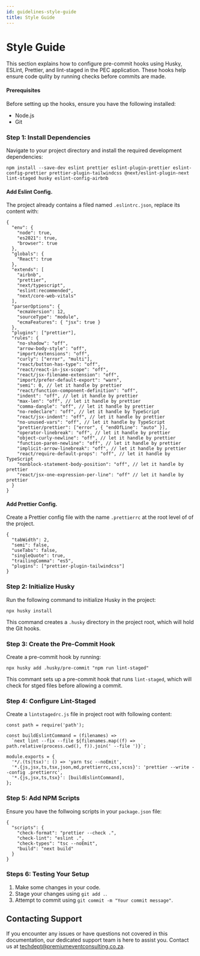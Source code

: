 ```yaml
---
id: guidelines-style-guide
title: Style Guide
---
```


# Style Guide

This section explains how to configure pre-commit hooks using Husky, ESLint, Prettier, and lint-staged in the PEC application. These hooks help ensure code qulity by running checks before commits are made.

#### Prerequisites

Before setting up the hooks, ensure you have the following installed:

*   Node.js
*   Git

### Step 1: Install Dependencies

Navigate to your project directory and install the required development dependencies:

```
npm install --save-dev eslint prettier eslint-plugin-prettier eslint-config-prettier prettier-plugin-tailwindcss @next/eslint-plugin-next lint-staged husky eslint-config-airbnb
```

#### Add Eslint Config.

The project already contains a filed named `.eslintrc.json`, replace its content with:

```
{
  "env": {
    "node": true,
    "es2021": true,
    "browser": true
  },
  "globals": {
    "React": true
  },
  "extends": [
    "airbnb",
    "prettier",
    "next/typescript",
    "eslint:recommended",
    "next/core-web-vitals"
  ],
  "parserOptions": {
    "ecmaVersion": 12,
    "sourceType": "module",
    "ecmaFeatures": { "jsx": true }
  },
  "plugins": ["prettier"],
  "rules": {
    "no-shadow": "off",
    "arrow-body-style": "off",
    "import/extensions": "off",
    "curly": ["error", "multi"],
    "react/button-has-type": "off",
    "react/react-in-jsx-scope": "off",
    "react/jsx-filename-extension": "off",
    "import/prefer-default-export": "warn",
    "semi": 0, // let it handle by prettier
    "react/function-component-definition": "off",
    "indent": "off", // let it handle by prettier
    "max-len": "off", // let it handle by prettier
    "comma-dangle": "off", // let it handle by prettier
    "no-redeclare": "off", // let it handle by TypeScript
    "react/jsx-indent": "off", // let it handle by prettier
    "no-unused-vars": "off", // let it handle by TypeScript
    "prettier/prettier": ["error", { "endOfLine": "auto" }],
    "operator-linebreak": "off", // let it handle by prettier
    "object-curly-newline": "off", // let it handle by prettier
    "function-paren-newline": "off", // let it handle by prettier
    "implicit-arrow-linebreak": "off", // let it handle by prettier
    "react/require-default-props": "off", // let it handle by TypeScript
    "nonblock-statement-body-position": "off", // let it handle by prettier
    "react/jsx-one-expression-per-line": "off" // let it handle by prettier
  }
}
```

#### Add Prettier Config.
Create a Prettier config file with the name `.prettierrc` at the root level of of the project.

```
{
  "tabWidth": 2,
  "semi": false,
  "useTabs": false,
  "singleQuote": true,
  "trailingComma": "es5",
  "plugins": ["prettier-plugin-tailwindcss"]
}
```

### Step 2: Initialize Husky

Run the following command to initialize Husky in the project:

```
npx husky install
```

This command creates a `.husky` directory in the project root, which will hold the Git hooks.

### Step 3: Create the Pre-Commit Hook
Create a pre-commit hook by running:

```
npx husky add .husky/pre-commit "npm run lint-staged"
```

This commant sets up a pre-commit hook that runs `lint-staged`, which will check for stged files before allowing a commit.

### Step 4: Configure Lint-Staged

Create a `lintstagedrc.js` file in project root with following content:

```
const path = require('path');

const buildEslintCommand = (filenames) =>
  `next lint --fix --file ${filenames.map((f) => path.relative(process.cwd(), f)).join(' --file ')}`;

module.exports = {
  '*/.(ts|tsx)': () => 'yarn tsc --noEmit',
  '*.{js,jsx,ts,tsx,json,md,prettierrc,css,scss}': 'prettier --write --config .prettierrc',
  '*.{js,jsx,ts,tsx}': [buildEslintCommand],
};
```

### Step 5: Add NPM Scripts

Ensure you have the follwoing scripts in your `package.json` file:

```
{
  "scripts": {
    "check-format": "prettier --check .",
    "check-lint": "eslint .",
    "check-types": "tsc --noEmit",
    "build": "next build"
  }
}
```

### Steps 6: Testing Your Setup
1.  Make some changes in your code.
2.  Stage your changes using `git add .`.
3.  Attempt to commit using `git commit -m "Your commit message"`.

## Contacting Support

If you encounter any issues or have questions not covered in this documentation, our dedicated support team is here to assist you. Contact us at [techdept@premiumeventconsulting.co.za](mailto:techdept@premiumeventconsulting.co.za).
